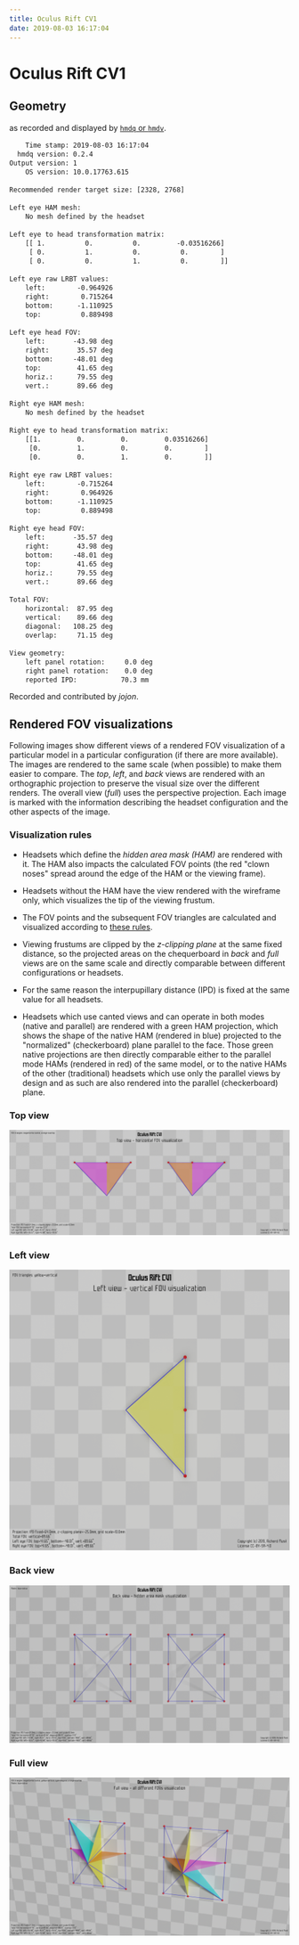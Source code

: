 ```yaml
---
title: Oculus Rift CV1
date: 2019-08-03 16:17:04
---
```

# Oculus Rift CV1

## Geometry

as recorded and displayed by [`hmdq` or `hmdv`](https://github.com/risa2000/hmdq).
```
    Time stamp: 2019-08-03 16:17:04
  hmdq version: 0.2.4
Output version: 1
    OS version: 10.0.17763.615

Recommended render target size: [2328, 2768]

Left eye HAM mesh:
    No mesh defined by the headset

Left eye to head transformation matrix:
    [[ 1.          0.          0.         -0.03516266]
     [ 0.          1.          0.          0.        ]
     [ 0.          0.          1.          0.        ]]

Left eye raw LRBT values:
    left:        -0.964926
    right:        0.715264
    bottom:      -1.110925
    top:          0.889498

Left eye head FOV:
    left:       -43.98 deg
    right:       35.57 deg
    bottom:     -48.01 deg
    top:         41.65 deg
    horiz.:      79.55 deg
    vert.:       89.66 deg

Right eye HAM mesh:
    No mesh defined by the headset

Right eye to head transformation matrix:
    [[1.         0.         0.         0.03516266]
     [0.         1.         0.         0.        ]
     [0.         0.         1.         0.        ]]

Right eye raw LRBT values:
    left:        -0.715264
    right:        0.964926
    bottom:      -1.110925
    top:          0.889498

Right eye head FOV:
    left:       -35.57 deg
    right:       43.98 deg
    bottom:     -48.01 deg
    top:         41.65 deg
    horiz.:      79.55 deg
    vert.:       89.66 deg

Total FOV:
    horizontal:  87.95 deg
    vertical:    89.66 deg
    diagonal:   108.25 deg
    overlap:     71.15 deg

View geometry:
    left panel rotation:     0.0 deg
    right panel rotation:    0.0 deg
    reported IPD:           70.3 mm

```
Recorded and contributed by _jojon_.

## Rendered FOV visualizations

Following images show different views of a rendered FOV visualization of a
particular model in a particular configuration (if there are more available).
The images are rendered to the same scale (when possible) to make them easier
to compare. The _top_, _left_, and _back_ views are rendered with an
orthographic projection to preserve the visual size over the different renders.
The overall view (_full_) uses the perspective projection. Each image is marked
with the information describing the headset configuration and the other aspects
of the image.

### Visualization rules

* Headsets which define the _hidden area mask (HAM)_ are rendered with it. The
  HAM also impacts the calculated FOV points (the red "clown noses" spread
  around the edge of the HAM or the viewing frame).

* Headsets without the HAM have the view rendered with the wireframe only, which
  visualizes the tip of the viewing frustum.

* The FOV points and the subsequent FOV triangles are calculated and visualized
  according to [these
  rules](https://risa2000.github.io/vrdocs/docs/hmd_fov_calculation).

* Viewing frustums are clipped by the _z-clipping plane_ at the same fixed
  distance, so the projected areas on the chequerboard in _back_ and _full_
  views are on the same scale and directly comparable between different
  configurations or headsets.

* For the same reason the interpupillary distance (IPD) is fixed at the same
  value for all headsets.

* Headsets which use canted views and can operate in both modes (native and
  parallel) are rendered with a green HAM projection, which shows the shape of
  the native HAM (rendered in blue) projected to the "normalized"
  (checkerboard) plane parallel to the face. Those green native projections are
  then directly comparable either to the parallel mode HAMs (rendered in red)
  of the same model, or to the native HAMs of the other (traditional) headsets
  which use only the parallel views by design and as such are also rendered
  into the parallel (checkerboard) plane.

### Top view
[![Oculus Rift CV1 - top view](../images/OculusRiftCV1_Native_top.dmx.png)](../images/OculusRiftCV1_Native_top.dmx.png)

### Left view
[![Oculus Rift CV1 - left view](../images/OculusRiftCV1_Native_left.dmx.png)](../images/OculusRiftCV1_Native_left.dmx.png)

### Back view
[![Oculus Rift CV1 - back view](../images/OculusRiftCV1_Native_back.dmx.png)](../images/OculusRiftCV1_Native_back.dmx.png)

### Full view
[![Oculus Rift CV1 - full view](../images/OculusRiftCV1_Native_over.dmx.png)](../images/OculusRiftCV1_Native_over.dmx.png)

